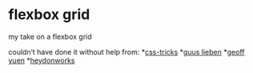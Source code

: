 # flexbox grid

my take on a flexbox grid

couldn’t have done it without help from:
*[css-tricks](https://css-tricks.com/snippets/css/a-guide-to-flexbox/)
*[guus lieben](http://codepen.io/guuslieben/pen/bVeObG)
*[geoff yuen](http://codepen.io/geoffyuen/pen/ogrPbZ)
*[heydonworks](http://www.heydonworks.com/article/flexbox-grid-finesse)